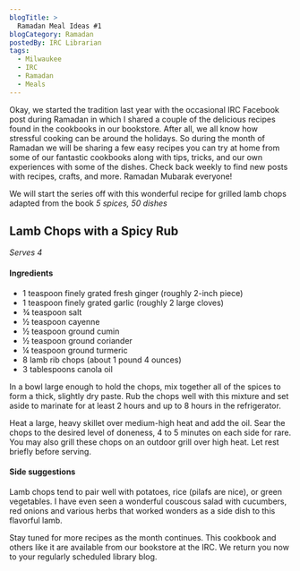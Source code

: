 ```yaml
---
blogTitle: > 
  Ramadan Meal Ideas #1
blogCategory: Ramadan
postedBy: IRC Librarian
tags:
  - Milwaukee
  - IRC
  - Ramadan
  - Meals
---
```

Okay, we started the tradition last year with the occasional IRC 
Facebook post during Ramadan in which I shared a couple of the delicious 
recipes found in the cookbooks in our bookstore. After all, we all know 
how stressful cooking can be around the holidays. So during the month of 
Ramadan we will be sharing a few easy recipes you can try at home from 
some of our fantastic cookbooks along with tips, tricks, and our own 
experiences with some of the dishes. Check back weekly to find new posts 
with recipes, crafts, and more. Ramadan Mubarak everyone!
<!--more-->

We will start the series off with this wonderful recipe for grilled lamb 
chops adapted from the book *5 spices, 50 dishes*

## Lamb Chops with a Spicy Rub
*Serves 4*

#### Ingredients
* 1 teaspoon finely grated fresh ginger (roughly 2-inch piece)
* 1 teaspoon finely grated garlic (roughly 2 large cloves)
* ¾ teaspoon salt
* ½ teaspoon cayenne
* ½ teaspoon ground cumin
* ½ teaspoon ground coriander
* ¼ teaspoon ground turmeric
* 8 lamb rib chops (about 1 pound 4 ounces)
* 3 tablespoons canola oil

In a bowl large enough to hold the chops, mix together all of the spices 
to form a thick, slightly dry paste. Rub the chops well with this mixture 
and set aside to marinate for at least 2 hours and up to 8 hours in the 
refrigerator.

Heat a large, heavy skillet over medium-high heat and add the oil. Sear 
the chops to the desired level of doneness, 4 to 5 minutes on each side 
for rare. You may also grill these chops  on an outdoor grill over high 
heat. Let rest briefly before serving.

#### Side suggestions
Lamb chops tend to pair well with potatoes, rice (pilafs are nice), or 
green vegetables. I have even seen a wonderful couscous salad with 
cucumbers, red onions and various herbs that worked wonders as a side 
dish to this flavorful lamb.

Stay tuned for more recipes as the month continues. This cookbook and 
others like it are available from our bookstore at the IRC. We return 
you now to your regularly scheduled library blog.
